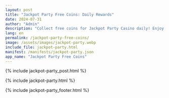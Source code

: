 ```yaml
---
layout: post
title: "Jackpot Party Free Coins: Daily Rewards"
date: 2024-07-31
author: "Admin"
description: "Collect free coins for Jackpot Party Casino daily! Enjoy exclusive links and boost your game with jackpot party free coins. Start winning big today!"
lang: en
permalink: /jackpot-party-free-coins/
image: /assets/images/jackpot-party.webp
include_file: jackpot-party.html
manifest: /manifests/jackpot-party.json
app_name: "Jackpot Party Free Coins"
---
```


{% include jackpot-party_post.html %}

{% include jackpot-party.html %}

{% include jackpot-party_footer.html %}